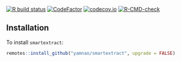 <!-- README.md is generated from README.Rmd. Please edit that file -->
<!-- badges: start -->

[![R build
status](https://github.com/afyac/mast/workflows/R-CMD-check/badge.svg)](https://github.com/afyac/mast/actions)
[![CodeFactor](https://www.codefactor.io/repository/github/afyac/mast/badge)](https://www.codefactor.io/repository/github/afyac/mast)
[![codecov.io](https://codecov.io/github/afyac/mast/coverage.svg?branch=main)](https://codecov.io/github/afyac/mast?branch=main)
[![R-CMD-check](https://github.com/afyac/mast/actions/workflows/R-CMD-check.yaml/badge.svg)](https://github.com/afyac/mast/actions/workflows/R-CMD-check.yaml)
<!-- badges: end -->

## Installation

To install `smartextract`:

``` r
remotes::install_github("yamnao/smartextract", upgrade = FALSE)
```
